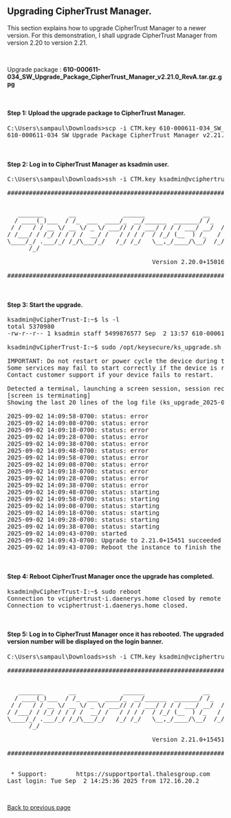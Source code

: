 ## Upgrading CipherTrust Manager.

This section explains how to upgrade CipherTrust Manager to a newer version. For this demonstration, I shall upgrade CipherTrust Manager from version 2.20 to version 2.21.

<br>

Upgrade package : **610-000611-034_SW_Upgrade_Package_CipherTrust_Manager_v2.21.0_RevA.tar.gz.gpg**

<br>

#### Step 1: Upload the upgrade package to CipherTrust Manager.

<pre>
C:\Users\sampaul\Downloads>scp -i CTM.key 610-000611-034_SW_Upgrade_Package_CipherTrust_Manager_v2.21.0_RevA.tar.gz.gpg ksadmin@vciphertrust-i.daenerys.home:
610-000611-034_SW_Upgrade_Package_CipherTrust_Manager_v2.21.0_RevA.tar.gz.gpg         100% 5245MB  36.0MB/s   02:25
</pre>

<br>

#### Step 2: Log in to CipherTrust Manager as ksadmin user.
<pre>
C:\Users\sampaul\Downloads>ssh -i CTM.key ksadmin@vciphertrust-i.daenerys.home

#####################################################################################################


   _______       __             ______                __     __  ___
  / ____(_)___  / /_  ___  ____/_  __/______  _______/ /_   /  |/  /___ _____  ____ _____ ____  _____
 / /   / / __ \/ __ \/ _ \/ ___// / / ___/ / / / ___/ __/  / /|_/ / __ `/ __ \/ __ `/ __ `/ _ \/ ___/
/ /___/ / /_/ / / / /  __/ /   / / / /  / /_/ (__  ) /_   / /  / / /_/ / / / / /_/ / /_/ /  __/ /
\____/_/ .___/_/ /_/\___/_/   /_/ /_/   \__,_/____/\__/  /_/  /_/\__,_/_/ /_/\__,_/\__, /\___/_/
      /_/                                                                         /____/

                                        Version 2.20.0+15016

#####################################################################################################
</pre>

<br>

#### Step 3: Start the upgrade.
<pre>
ksadmin@vCipherTrust-I:~$ ls -l
total 5370980
-rw-r--r-- 1 ksadmin staff 5499876577 Sep  2 13:57 610-000611-034_SW_Upgrade_Package_CipherTrust_Manager_v2.21.0_RevA.tar.gz.gpg

ksadmin@vCipherTrust-I:~$ sudo /opt/keysecure/ks_upgrade.sh -f 610-000611-034_SW_Upgrade_Package_CipherTrust_Manager_v2.21.0_RevA.tar.gz.gpg

IMPORTANT: Do not restart or power cycle the device during the upgrade.
Some services may fail to start correctly if the device is restarted before the upgrade completes.
Contact customer support if your device fails to restart.

Detected a terminal, launching a screen session, session recorded in log file (ks_upgrade_2025-09-02-142858.log).
[screen is terminating]
Showing the last 20 lines of the log file (ks_upgrade_2025-09-02-142858.log), for convenience. Open the file for more details.

2025-09-02 14:09:58-0700: status: error
2025-09-02 14:09:08-0700: status: error
2025-09-02 14:09:18-0700: status: error
2025-09-02 14:09:28-0700: status: error
2025-09-02 14:09:38-0700: status: error
2025-09-02 14:09:48-0700: status: error
2025-09-02 14:09:58-0700: status: error
2025-09-02 14:09:08-0700: status: error
2025-09-02 14:09:18-0700: status: error
2025-09-02 14:09:28-0700: status: error
2025-09-02 14:09:38-0700: status: error
2025-09-02 14:09:48-0700: status: starting
2025-09-02 14:09:58-0700: status: starting
2025-09-02 14:09:08-0700: status: starting
2025-09-02 14:09:18-0700: status: starting
2025-09-02 14:09:28-0700: status: starting
2025-09-02 14:09:38-0700: status: starting
2025-09-02 14:09:43-0700: started
2025-09-02 14:09:43-0700: Upgrade to 2.21.0+15451 succeeded
2025-09-02 14:09:43-0700: Reboot the instance to finish the upgrade
</pre>

<br>

#### Step 4: Reboot CipherTrust Manager once the upgrade has completed.
<pre>
ksadmin@vCipherTrust-I:~$ sudo reboot
Connection to vciphertrust-i.daenerys.home closed by remote host.
Connection to vciphertrust-i.daenerys.home closed.
</pre>

<br>

#### Step 5: Log in to CipherTrust Manager once it has rebooted. The upgraded version number will be displayed on the login banner.
<pre>
C:\Users\sampaul\Downloads>ssh -i CTM.key ksadmin@vciphertrust-i.daenerys.home

#####################################################################################################


   _______       __             ______                __     __  ___
  / ____(_)___  / /_  ___  ____/_  __/______  _______/ /_   /  |/  /___ _____  ____ _____ ____  _____
 / /   / / __ \/ __ \/ _ \/ ___// / / ___/ / / / ___/ __/  / /|_/ / __ `/ __ \/ __ `/ __ `/ _ \/ ___/
/ /___/ / /_/ / / / /  __/ /   / / / /  / /_/ (__  ) /_   / /  / / /_/ / / / / /_/ / /_/ /  __/ /
\____/_/ .___/_/ /_/\___/_/   /_/ /_/   \__,_/____/\__/  /_/  /_/\__,_/_/ /_/\__,_/\__, /\___/_/
      /_/                                                                         /____/

                                        Version 2.21.0+15451

#####################################################################################################


 * Support:        https://supportportal.thalesgroup.com
Last login: Tue Sep  2 14:25:36 2025 from 172.16.20.2
</pre>

<br>

[Back to previous page](README.md)

